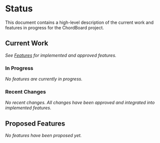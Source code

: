 # Status

This document contains a high-level description of the current work and features in progress for the ChordBoard project.

## Current Work

*See [Features](2_features.md) for implemented and approved features.*

### In Progress

*No features are currently in progress.*

### Recent Changes

*No recent changes. All changes have been approved and integrated into implemented features.*

## Proposed Features

*No features have been proposed yet.*
